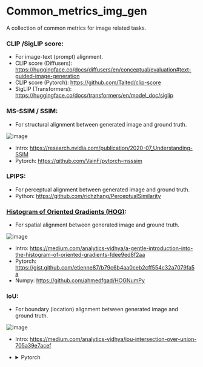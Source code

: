# Common_metrics_img_gen
A collection of common metrics for image related tasks.



### CLIP /SigLIP score:
  - For image-text (prompt) alignment.
  - CLIP score (Diffusers): https://huggingface.co/docs/diffusers/en/conceptual/evaluation#text-guided-image-generation
  - CLIP score (Pytorch): https://github.com/Taited/clip-score
  - SigLIP (Transformers): https://huggingface.co/docs/transformers/en/model_doc/siglip

###  MS-SSIM / SSIM:
  - For structural alignment between generated image and ground truth.

![image](https://github.com/user-attachments/assets/5202565f-46ce-485b-9a3a-577d2328f40f)
  - Intro: https://research.nvidia.com/publication/2020-07_Understanding-SSIM
  - Pytorch: https://github.com/VainF/pytorch-msssim

### LPIPS:
  - For perceptual alignment between generated image and ground truth.
  - Python: https://github.com/richzhang/PerceptualSimilarity
    
### [Histogram of Oriented Gradients (HOG)](https://en.wikipedia.org/wiki/Histogram_of_oriented_gradients#:~:text=The%20histogram%20of%20oriented%20gradients,localized%20portions%20of%20an%20image.): 
  - For spatial alignment between generated image and ground truth.
    
![image](https://github.com/user-attachments/assets/3e2c04c2-0d50-4293-a203-d90e2bfa3d99)
  - Intro: https://medium.com/analytics-vidhya/a-gentle-introduction-into-the-histogram-of-oriented-gradients-fdee9ed8f2aa
  - Pytorch: https://gist.github.com/etienne87/b79c6b4aa0ceb2cff554c32a7079fa5a
  - Numpy: https://github.com/ahmedfgad/HOGNumPy

### IoU:
  - For boundary (location) alignment between generated image and ground truth.
    
![image](https://github.com/user-attachments/assets/fb4c6398-5da0-4d03-b0f5-9e2458560e06)
  - Intro: https://medium.com/analytics-vidhya/iou-intersection-over-union-705a39e7acef
  - <details><summary>Pytorch</summary>
    
        import torch

        def iou(boxes1, boxes2):
            """
            Calculate the Intersection over Union (IoU) between two sets of bounding boxes.
        
            Parameters:
            boxes1 (torch.Tensor): A two - dimensional tensor of shape (N, 4), where N is the number of bounding boxes.
            Each bounding box is in the format of (x1, y1, x2, y2), where (x1, y1) is the coordinate of the top - left corner, and (x2, y2) is the coordinate of the bottom - right corner.
            boxes2 (torch.Tensor): A two - dimensional tensor of shape (M, 4), where M is the number of bounding boxes.
            Each bounding box is in the format of (x1, y1, x2, y2), where (x1, y1) is the coordinate of the top - left corner, and (x2, y2) is the coordinate of the bottom - right corner.
            Returns:
            torch.Tensor: A two - dimensional tensor of shape (N, M), where each element represents the IoU of the i - th bounding box in boxes1 and the j - th bounding box in boxes2.
            """
        
            # Ensure the inputs are two - dimensional tensors
            assert boxes1.ndim == 2 and boxes1.shape[1] == 4, "boxes1 should be a 2D tensor of shape (N, 4)"
            assert boxes2.ndim == 2 and boxes2.shape[1] == 4, "boxes2 should be a 2D tensor of shape (M, 4)"
        
            # Calculate the coordinates of the intersection
            x_intersection = torch.max(boxes1[:, 0].unsqueeze(1), boxes2[:, 0].unsqueeze(0))
            y_intersection = torch.max(boxes1[:, 1].unsqueeze(1), boxes2[:, 1].unsqueeze(0))
            x_intersection_end = torch.min(boxes1[:, 2].unsqueeze(1), boxes2[:, 2].unsqueeze(0))
            y_intersection_end = torch.min(boxes1[:, 3].unsqueeze(1), boxes2[:, 3].unsqueeze(0))
        
            # Calculate the area of the intersection
            intersection_area = torch.clamp(x_intersection_end - x_intersection, min=0) * torch.clamp(y_intersection_end - y_intersection, min=0)
        
            # Calculate the area of the union
            box1_area = (boxes1[:, 2] - boxes1[:, 0]) * (boxes1[:, 3] - boxes1[:, 1])
            box2_area = (boxes2[:, 2] - boxes2[:, 0]) * (boxes2[:, 3] - boxes2[:, 1])
            union_area = box1_area.unsqueeze(1) + box2_area.unsqueeze(0) - intersection_area
        
            # Calculate the IoU
            iou = intersection_area / union_area
            return iou
    </details>
